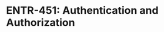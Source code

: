 # ENTR-451: Authentication and Authorization
<!-- bundle install
rails runner scripts/show_data.rb
rails runner scripts/show_data.rb Activity
rails runner scripts/show_data.rb Task -->